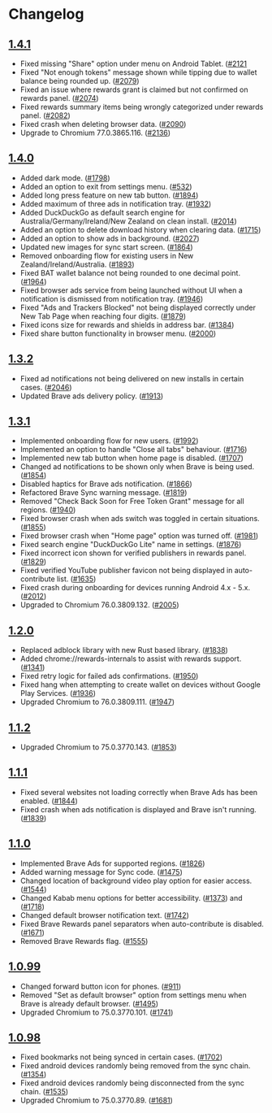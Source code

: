 # Changelog

## [1.4.1](https://github.com/brave/browser-android-tabs/releases/tag/v1.4.1)

 - Fixed missing "Share" option under menu on Android Tablet. ([#2121](https://github.com/brave/browser-android-tabs/issues/2121)
 - Fixed "Not enough tokens" message shown while tipping due to wallet balance being rounded up. ([#2079](https://github.com/brave/browser-android-tabs/issues/2079))
 - Fixed an issue where rewards grant is claimed but not confirmed on rewards panel. ([#2074](https://github.com/brave/browser-android-tabs/issues/2074))
 - Fixed rewards summary items being wrongly categorized under rewards panel. ([#2082](https://github.com/brave/browser-android-tabs/issues/2082))
 - Fixed crash when deleting browser data. ([#2090](https://github.com/brave/browser-android-tabs/issues/2090))
 - Upgrade to Chromium 77.0.3865.116. ([#2136](https://github.com/brave/browser-android-tabs/issues/2136))

## [1.4.0](https://github.com/brave/browser-android-tabs/releases/tag/v1.4.0)
 
 - Added dark mode. ([#1798](https://github.com/brave/browser-android-tabs/issues/1798)) 
 - Added an option to exit from settings menu. ([#532](https://github.com/brave/browser-android-tabs/issues/532))
 - Added long press feature on new tab button. ([#1894](https://github.com/brave/browser-android-tabs/issues/1894))
 - Added maximum of three ads in notification tray. ([#1932](https://github.com/brave/browser-android-tabs/issues/1932))
 - Added DuckDuckGo as default search engine for Australia/Germany/Ireland/New Zealand on clean install. ([#2014](https://github.com/brave/browser-android-tabs/issues/2014))
 - Added an option to delete download history when clearing data. ([#1715](https://github.com/brave/browser-android-tabs/issues/1715))
 - Added an option to show ads in background. ([#2027](https://github.com/brave/browser-android-tabs/issues/2027))
 - Updated new images for sync start screen. ([#1864](https://github.com/brave/browser-android-tabs/issues/1864))
 - Removed onboarding flow for existing users in New Zealand/Ireland/Australia. ([#1893](https://github.com/brave/browser-android-tabs/issues/1893))
 - Fixed BAT wallet balance not being rounded to one decimal point. ([#1964](https://github.com/brave/browser-android-tabs/issues/1964))
 - Fixed browser ads service from being launched without UI when a notification is dismissed from notification tray. ([#1946](https://github.com/brave/browser-android-tabs/issues/1946))
 - Fixed "Ads and Trackers Blocked" not being displayed correctly under New Tab Page when reaching four digits. ([#1879](https://github.com/brave/browser-android-tabs/issues/1879))
 - Fixed icons size for rewards and shields in address bar. ([#1384](https://github.com/brave/browser-android-tabs/issues/1384))
 - Fixed share button functionality in browser menu. ([#2000](https://github.com/brave/browser-android-tabs/issues/2000))

## [1.3.2](https://github.com/brave/browser-android-tabs/releases/tag/v1.3.2)
 
 - Fixed ad notifications not being delivered on new installs in certain cases. ([#2046](https://github.com/brave/browser-android-tabs/issues/2046))
 - Updated Brave ads delivery policy. ([#1913](https://github.com/brave/browser-android-tabs/issues/1913))

## [1.3.1](https://github.com/brave/browser-android-tabs/releases/tag/v1.3.1)
 
 - Implemented onboarding flow for new users. ([#1992](https://github.com/brave/browser-android-tabs/issues/1992))
 - Implemented an option to handle "Close all tabs" behaviour. ([#1716](https://github.com/brave/browser-android-tabs/issues/1716))
 - Implemented new tab button when home page is disabled. ([#1707](https://github.com/brave/browser-android-tabs/issues/1707))
 - Changed ad notifications to be shown only when Brave is being used. ([#1854](https://github.com/brave/browser-android-tabs/issues/1854))
 - Disabled haptics for Brave ads notification. ([#1866](https://github.com/brave/browser-android-tabs/issues/1866))
 - Refactored Brave Sync warning message. ([#1819](https://github.com/brave/browser-android-tabs/issues/1819))
 - Removed "Check Back Soon for Free Token Grant" message for all regions. ([#1940](https://github.com/brave/browser-android-tabs/issues/1940))
 - Fixed browser crash when ads switch was toggled in certain situations. ([#1855](https://github.com/brave/browser-android-tabs/issues/1855))
 - Fixed browser crash when "Home page" option was turned off. ([#1981](https://github.com/brave/browser-android-tabs/issues/1981))
 - Fixed search engine "DuckDuckGo Lite" name in settings. ([#1876](https://github.com/brave/browser-android-tabs/issues/1876))
 - Fixed incorrect icon shown for verified publishers in rewards panel. ([#1829](https://github.com/brave/browser-android-tabs/issues/1829))
 - Fixed verified YouTube publisher favicon not being displayed in auto-contribute list. ([#1635](https://github.com/brave/browser-android-tabs/issues/1635))
 - Fixed crash during onboarding for devices running Android 4.x - 5.x. ([#2012](https://github.com/brave/browser-android-tabs/issues/2012))
 - Upgraded to Chromium 76.0.3809.132. ([#2005](https://github.com/brave/browser-android-tabs/issues/2005))

## [1.2.0](https://github.com/brave/browser-android-tabs/releases/tag/v1.2.0)
 
 - Replaced adblock library with new Rust based library. ([#1838](https://github.com/brave/browser-android-tabs/issues/1838))
 - Added chrome://rewards-internals to assist with rewards support. ([#1341](https://github.com/brave/browser-android-tabs/issues/1341))
 - Fixed retry logic for failed ads confirmations. ([#1950](https://github.com/brave/browser-android-tabs/issues/1950))
 - Fixed hang when attempting to create wallet on devices without Google Play Services. ([#1936](https://github.com/brave/browser-android-tabs/issues/1936))
 - Upgraded Chromium to 76.0.3809.111. ([#1947](https://github.com/brave/browser-android-tabs/issues/1947))

## [1.1.2](https://github.com/brave/browser-android-tabs/releases/tag/v1.1.2)
 
 - Upgraded Chromium to 75.0.3770.143. ([#1853](https://github.com/brave/browser-android-tabs/issues/1853))

## [1.1.1](https://github.com/brave/browser-android-tabs/releases/tag/v1.1.1)
 
 - Fixed several websites not loading correctly when Brave Ads has been enabled. ([#1844](https://github.com/brave/browser-android-tabs/issues/1844))
 - Fixed crash when ads notification is displayed and Brave isn't running. ([#1839](https://github.com/brave/browser-android-tabs/issues/1839))

## [1.1.0](https://github.com/brave/browser-android-tabs/releases/tag/v1.1.0)
 
 - Implemented Brave Ads for supported regions. ([#1826](https://github.com/brave/browser-android-tabs/issues/1826))
 - Added warning message for Sync code. ([#1475](https://github.com/brave/browser-android-tabs/issues/1475))
 - Changed location of background video play option for easier access. ([#1544](https://github.com/brave/browser-android-tabs/issues/1544))
 - Changed Kabab menu options for better accessibility. ([#1373](https://github.com/brave/browser-android-tabs/issues/1373)) and ([#1718](https://github.com/brave/browser-android-tabs/issues/1718)) 
 - Changed default browser notification text. ([#1742](https://github.com/brave/browser-android-tabs/issues/1742))
 - Fixed Brave Rewards panel separators when auto-contribute is disabled. ([#1671](https://github.com/brave/browser-android-tabs/issues/1671))
 - Removed Brave Rewards flag. ([#1555](https://github.com/brave/browser-android-tabs/issues/1555))

## [1.0.99](https://github.com/brave/browser-android-tabs/releases/tag/v1.0.99)

 - Changed forward button icon for phones. ([#911](https://github.com/brave/browser-android-tabs/issues/911))
 - Removed "Set as default browser" option from settings menu when Brave is already default browser. ([#1495](https://github.com/brave/browser-android-tabs/issues/1495))
 - Upgraded Chromium to 75.0.3770.101. ([#1741](https://github.com/brave/browser-android-tabs/issues/1741))

## [1.0.98](https://github.com/brave/browser-android-tabs/releases/tag/v1.0.98)

- Fixed bookmarks not being synced in certain cases. ([#1702](https://github.com/brave/browser-android-tabs/issues/1702))
- Fixed android devices randomly being removed from the sync chain. ([#1354](https://github.com/brave/browser-android-tabs/issues/1354))
- Fixed android devices randomly being disconnected from the sync chain. ([#1535](https://github.com/brave/browser-android-tabs/issues/1535))
- Upgraded Chromium to 75.0.3770.89. ([#1681](https://github.com/brave/browser-android-tabs/issues/1681))
